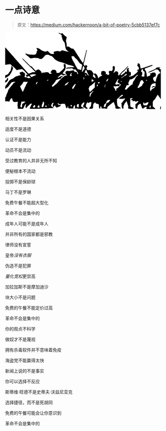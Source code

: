 # 一点诗意

> 原文：<https://medium.com/hackernoon/a-bit-of-poetry-5cbb5137ef7c>

![](img/3f60f313a26964ad24d941920b45643b.png)

相关性不是因果关系

适度不是道德

认证不是能力

动员不是流动

受过教育的人并非无所不知

便秘根本不流动

投掷不是保龄球

马丁不是罗琳

免费午餐不能超大型化

革命不会是集中的

成年人可能不是成年人

并非所有的国家都是邪教

律师没有宣誓

皇帝*没有衣服*

伪造不是犯罪

*量化宽松*更崇高

加拉加斯不是摩加迪沙

块大小不是问题

免费的午餐不能定价过高

革命不会是集中的

你的观点不科学

做奴才不是蔑视

拥有杀毒软件并不意味着免疫

海盗党不能赢得太快

新闻上说的不是事实

你可以选择不反应

斯蒂维·旺德不是史蒂夫·沃兹尼亚克

选择捷径，而不是死胡同

免费的午餐可能会让你意识到

革命不会是集中的